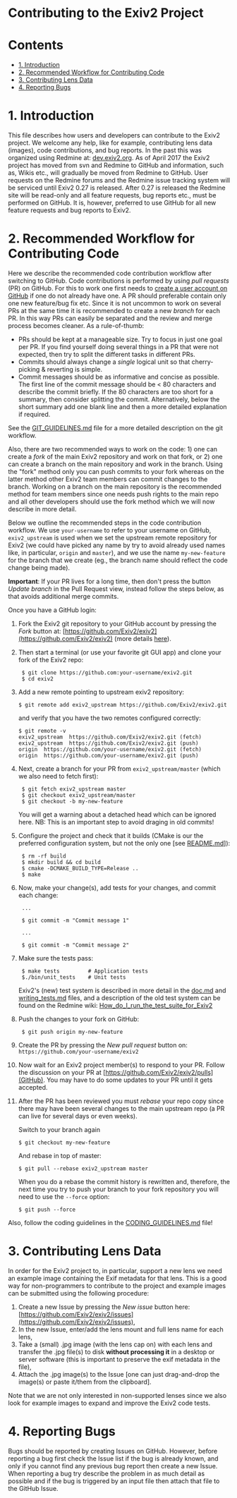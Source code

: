 Contributing to the Exiv2 Project
======================

# Contents #

* [1. Introduction](#1-introduction)
* [2. Recommended Workflow for Contributing Code](#2-recommended-workflow-for-contributing-code)
* [3. Contributing Lens Data](#3-contributing-lens-data)
* [4. Reporting Bugs](#5-reporting-bugs)

# 1. Introduction #

This file describes how users and developers can contribute to the Exiv2 project. We welcome any help, like for example, contributing lens data (images), code contributions, and bug reports.
In the past this was organized using Redmine at: [dev.exiv2.org](http://dev.exiv2.org). As of April 2017 the Exiv2 project has moved from svn and Redmine to GitHub and information, such
as, Wikis etc., will gradually be moved from Redmine to GitHub. User requests on the Redmine forums and the Redmine issue tracking system will be serviced until Exiv2 0.27 is released.
After 0.27 is released the Redmine site will be read-only and all feature requests, bug reports etc., must be performed on GitHub. It is, however, preferred to use GitHub for all new
feature requests and bug reports to Exiv2.

# 2. Recommended Workflow for Contributing Code #

Here we describe the recommended code contribution workflow after switching to GitHub. Code contributions is performed by using *pull requests* (PR) on GitHub.
For this to work one first needs to [create a user account on GitHub](https://help.github.com/articles/signing-up-for-a-new-github-account/) if one do not
already have one. A PR should preferable contain only one new feature/bug fix etc. Since it is not uncommon to work on several PRs at the same time
it is recommended to create a new _branch_ for each PR. In this way PRs can easily be separated and the review and merge process becomes cleaner.
As a rule-of-thumb:

- PRs should be kept at a manageable size. Try to focus in just one goal per PR. If you find yourself doing several things in a PR that were not expected,
then try to split the different tasks in different PRs.
- Commits should always change a *single* logical unit so that cherry-picking & reverting is simple.
- Commit messages should be as informative and concise as possible. The first line of the commit message should be < 80 characters and
  describe the commit briefly. If the 80 characters are too short for a summary, then consider splitting the commit. Alternatively, below the short summary
  add one blank line and then a more detailed explanation if required.

See the [GIT_GUIDELINES.md](GIT_GUIDELINES.md) file for a more detailed description on the git workflow.

Also, there are two recommended ways to work on the code: 1) one can create a _fork_ of the main Exiv2 repository and work on that fork, or 2) one can create a branch
on the main repository and work in the branch. Using the "fork" method only you can push commits to your fork whereas on the latter method other Exiv2 team members
can commit changes to the branch. Working on a branch on the main repository is the recommended method for team members since one needs push rights to the main repo
and all other developers should use the fork method which we will now describe in more detail.

Below we outline the recommended steps in the code contribution workflow. We use `your-username` to refer to your username on GitHub, `exiv2_upstream` is used when we
set the upstream remote repository for Exiv2 (we could have picked any name by try to avoid already used names like, in particular, `origin` and `master`), and
we use the name `my-new-feature` for the branch that we create (eg., the branch name should reflect the code change being made).

**Important**: If your PR lives for a long time, then don't press the button _Update branch_ in the Pull Request view, instead follow the steps below, as
that avoids additional merge commits.

Once you have a GitHub login:

1. Fork the Exiv2 git repository to your GitHub account by pressing the _Fork_ button at: [https://github.com/Exiv2/exiv2](https://github.com/Exiv2/exiv2)
(more details [here](https://guides.github.com/activities/forking/)).

2. Then start a terminal (or use your favorite git GUI app) and clone your fork of the Exiv2 repo:

        $ git clone https://github.com:your-username/exiv2.git
        $ cd exiv2

3.  Add a new remote pointing to upstream exiv2 repository:

        $ git remote add exiv2_upstream https://github.com/Exiv2/exiv2.git

    and verify that you have the two remotes configured correctly:

        $ git remote -v
        exiv2_upstream  https://github.com/Exiv2/exiv2.git (fetch)
        exiv2_upstream  https://github.com/Exiv2/exiv2.git (push)
        origin  https://github.com/your-username/exiv2.git (fetch)
        origin  https://github.com/your-username/exiv2.git (push)

4. Next, create a branch for your PR from `exiv2_upstream/master` (which we also need to fetch first):

        $ git fetch exiv2_upstream master
        $ git checkout exiv2_upstream/master
        $ git checkout -b my-new-feature

    You will get a warning about a detached head which can be ignored here. NB: This is an important step to avoid draging in old commits!

5. Configure the project and check that it builds (CMake is our the preferred configuration system, but not the only one [see [README.md](README.md)]):

        $ rm -rf build
        $ mkdir build && cd build
        $ cmake -DCMAKE_BUILD_TYPE=Release ..
        $ make

6. Now, make your change(s), add tests for your changes, and commit each change:

        ...

        $ git commit -m "Commit message 1"

        ...

        $ git commit -m "Commit message 2"

7. Make sure the tests pass:

        $ make tests         # Application tests
        $./bin/unit_tests    # Unit tests

    Exiv2's (new) test system is described in more detail in the [doc.md](tests/doc.md) and [writing_tests.md](tests/writing_tests.md) files, and a description of the old
    test system can be found on the Redmine wiki: [How_do_I_run_the_test_suite_for_Exiv2](http://dev.exiv2.org/projects/exiv2/wiki/How_do_I_run_the_test_suite_for_Exiv2)

8. Push the changes to your fork on GitHub:

        $ git push origin my-new-feature

9. Create the PR by pressing the _New pull request_ button on: `https://github.com/your-username/exiv2`

10. Now wait for an Exiv2 project member(s) to respond to your PR. Follow the discussion on your PR at [https://github.com/Exiv2/exiv2/pulls](GitHub).
   You may have to do some updates to your PR until it gets accepted.

11. After the PR has been reviewed you must _rebase_ your repo copy since there may have been several changes to the main upstream repo
   (a PR can live for several days or even weeks).

    Switch to your branch again

        $ git checkout my-new-feature

    And rebase in top of master:

        $ git pull --rebase exiv2_upstream master

    When you do a rebase the commit history is rewritten and, therefore, the next time you try to push your branch to your fork repository you will need to use the `--force` option:

        $ git push --force

Also, follow the coding guidelines in the [CODING_GUIDELINES.md](CODING_GUIDELINES.md) file!

# 3. Contributing Lens Data #

In order for the Exiv2 project to, in particular, support a new lens we need an example image containing the Exif metadata for that lens. This is a good way for
non-programmers to contribute to the project and example images can be submitted using the following procedure:

1. Create a new Issue by pressing the _New issue_ button here: [https://github.com/Exiv2/exiv2/issues](https://github.com/Exiv2/exiv2/issues),
2. In the new Issue, enter/add the lens mount and full lens name for each lens,
3. Take a (small) .jpg image (with the lens cap on) with each lens and transfer the .jpg file(s) to disk __without processing it__ in a desktop or server software (this is important to preserve the exif metadata in the file),
4. Attach the .jpg image(s) to the Issue [one can just drag-and-drop the image(s) or paste it/them from the clipboard].

Note that we are not only interested in non-supported lenses since we also look for example images to expand and improve the Exiv2 code tests.

# 4. Reporting Bugs #

Bugs should be reported by creating Issues on GitHub. However, before reporting a bug first check the Issue list if the bug is already known, and only if you cannot find any previous bug report
then create a new Issue. When reporting a bug try describe the problem in as much detail as possible and if the bug is triggered by an input file then attach that file to the GitHub Issue.
